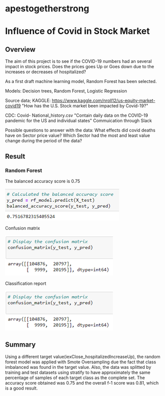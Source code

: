 # apestogetherstrong

# Influence of Covid in Stock Market 

## Overview

The aim of this project is to see if the COVID-19 numbers had an several impact in stock prices. Does the prices goes Up or Goes down due to the increases or decreases of hospitalized?

As a first draft machine learning model, Random Forest has been selected.

Models: Decision trees, Random Forest, Logistic Regression

Source data; KAGGLE: https://www.kaggle.com/nroll12/us-equity-market-covid19
"How has the U.S. Stock market been impacted by Covid-19?"

CDC: Covid- National_history.csv
"Contain daily data on the COVID-19 pandemic for the US and individual states"
Commuication through Slack

Possible questions to answer with the data:
What effects did covid deaths have on Sector price value?
Which Sector had the most and least value change during the period of the data?
## Result

### Random Forest
The balanced accuracy score is 0.75

![../images/rf_smote.png](https://github.com/joeapodaca/apestogetherstrong/blob/Andres/images/rf_smote.png)

Confusion matrix

![../images/rf_smote_class_report.png](https://github.com/joeapodaca/apestogetherstrong/blob/Andres/images/rf_smote_class_report.png)

Classification report

![../images/rf_smote_cm.png](https://github.com/joeapodaca/apestogetherstrong/blob/Andres/images/rf_smote_cm.png)



## Summary

Using a different target value(iexClose_hospitalizedIncreaseUp), the random forest model was applied with Smote Oversampling due the fact that class imbalanced was found in the target value. Also, the data was splitted by training and test datasets using stratify to have approximately the same percentage of samples of each target class as the complete set.
The accuracy score obtained was 0.75 and the  overall f-1 score was 0.81, which is a good result.

